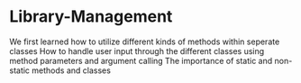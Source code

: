 # Library-Management

We first learned how to utilize different kinds of methods within seperate classes
How to handle user input through the different classes using method parameters and argument calling
The importance of static and non-static methods and classes
